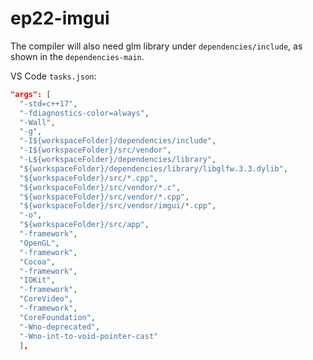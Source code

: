 # ep22-imgui

The compiler will also need glm library under `dependencies/include`, as shown in the `dependencies-main`.

VS Code `tasks.json`:

  ```json
  "args": [
    "-std=c++17",
    "-fdiagnostics-color=always",
    "-Wall",
    "-g",
    "-I${workspaceFolder}/dependencies/include",
    "-I${workspaceFolder}/src/vendor",
    "-L${workspaceFolder}/dependencies/library",
    "${workspaceFolder}/dependencies/library/libglfw.3.3.dylib",
    "${workspaceFolder}/src/*.cpp",
    "${workspaceFolder}/src/vendor/*.c",
    "${workspaceFolder}/src/vendor/*.cpp",
    "${workspaceFolder}/src/vendor/imgui/*.cpp",
    "-o",
    "${workspaceFolder}/src/app",
    "-framework",
    "OpenGL",
    "-framework",
    "Cocoa",
    "-framework",
    "IOKit",
    "-framework",
    "CoreVideo",
    "-framework",
    "CoreFoundation",
    "-Wno-deprecated",
    "-Wno-int-to-void-pointer-cast"
	],
  
  ```

